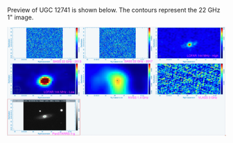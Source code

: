 Preview of UGC 12741 is shown below. The contours represent the 22 GHz 1" image. 

![UGC12741.png](UGC12741.png "UGC12741")

